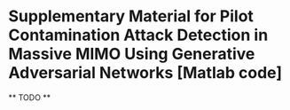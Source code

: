 Supplementary Material for Pilot Contamination Attack Detection in Massive 
MIMO Using Generative Adversarial Networks [Matlab code]
===

** TODO **
